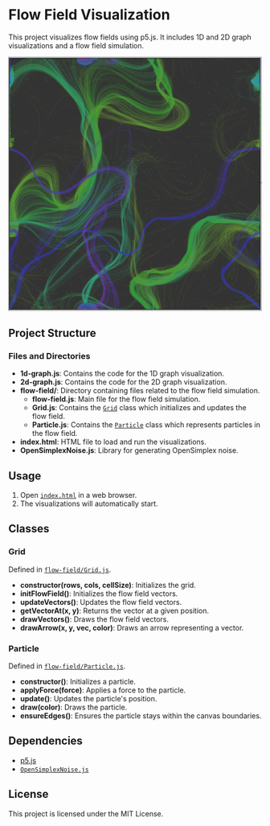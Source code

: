 # Flow Field Visualization

This project visualizes flow fields using p5.js. It includes 1D and 2D graph visualizations and a flow field simulation.

![flow-field.js](flow_field.png)


## Project Structure
### Files and Directories

- **1d-graph.js**: Contains the code for the 1D graph visualization.
- **2d-graph.js**: Contains the code for the 2D graph visualization.
- **flow-field/**: Directory containing files related to the flow field simulation.
  - **flow-field.js**: Main file for the flow field simulation.
  - **Grid.js**: Contains the [`Grid`](command:_github.copilot.openSymbolInFile?%5B%7B%22scheme%22%3A%22file%22%2C%22authority%22%3A%22%22%2C%22path%22%3A%22%2Fhome%2Fgabechu%2FProjects%2Fperlin-noise%2Fflow-field%2FGrid.js%22%2C%22query%22%3A%22%22%2C%22fragment%22%3A%22%22%7D%2C%22Grid%22%5D "/home/gabechu/Projects/perlin-noise/flow-field/Grid.js") class which initializes and updates the flow field.
  - **Particle.js**: Contains the [`Particle`](command:_github.copilot.openSymbolFromReferences?%5B%22Particle%22%2C%5B%7B%22uri%22%3A%7B%22%24mid%22%3A1%2C%22fsPath%22%3A%22%2Fhome%2Fgabechu%2FProjects%2Fperlin-noise%2Fflow-field%2Fflow-field.js%22%2C%22external%22%3A%22file%3A%2F%2F%2Fhome%2Fgabechu%2FProjects%2Fperlin-noise%2Fflow-field%2Fflow-field.js%22%2C%22path%22%3A%22%2Fhome%2Fgabechu%2FProjects%2Fperlin-noise%2Fflow-field%2Fflow-field.js%22%2C%22scheme%22%3A%22file%22%7D%2C%22pos%22%3A%7B%22line%22%3A21%2C%22character%22%3A27%7D%7D%2C%7B%22uri%22%3A%7B%22%24mid%22%3A1%2C%22fsPath%22%3A%22%2Fhome%2Fgabechu%2FProjects%2Fperlin-noise%2Findex.html%22%2C%22external%22%3A%22file%3A%2F%2F%2Fhome%2Fgabechu%2FProjects%2Fperlin-noise%2Findex.html%22%2C%22path%22%3A%22%2Fhome%2Fgabechu%2FProjects%2Fperlin-noise%2Findex.html%22%2C%22scheme%22%3A%22file%22%7D%2C%22pos%22%3A%7B%22line%22%3A10%2C%22character%22%3A28%7D%7D%5D%5D "Go to definition") class which represents particles in the flow field.
- **index.html**: HTML file to load and run the visualizations.
- **OpenSimplexNoise.js**: Library for generating OpenSimplex noise.

## Usage

1. Open [`index.html`](command:_github.copilot.openRelativePath?%5B%7B%22scheme%22%3A%22file%22%2C%22authority%22%3A%22%22%2C%22path%22%3A%22%2Fhome%2Fgabechu%2FProjects%2Fperlin-noise%2Findex.html%22%2C%22query%22%3A%22%22%2C%22fragment%22%3A%22%22%7D%5D "/home/gabechu/Projects/perlin-noise/index.html") in a web browser.
2. The visualizations will automatically start.

## Classes

### Grid

Defined in [`flow-field/Grid.js`](command:_github.copilot.openRelativePath?%5B%7B%22scheme%22%3A%22file%22%2C%22authority%22%3A%22%22%2C%22path%22%3A%22%2Fhome%2Fgabechu%2FProjects%2Fperlin-noise%2Fflow-field%2FGrid.js%22%2C%22query%22%3A%22%22%2C%22fragment%22%3A%22%22%7D%5D "/home/gabechu/Projects/perlin-noise/flow-field/Grid.js").

- **constructor(rows, cols, cellSize)**: Initializes the grid.
- **initFlowField()**: Initializes the flow field vectors.
- **updateVectors()**: Updates the flow field vectors.
- **getVectorAt(x, y)**: Returns the vector at a given position.
- **drawVectors()**: Draws the flow field vectors.
- **drawArrow(x, y, vec, color)**: Draws an arrow representing a vector.

### Particle

Defined in [`flow-field/Particle.js`](command:_github.copilot.openRelativePath?%5B%7B%22scheme%22%3A%22file%22%2C%22authority%22%3A%22%22%2C%22path%22%3A%22%2Fhome%2Fgabechu%2FProjects%2Fperlin-noise%2Fflow-field%2FParticle.js%22%2C%22query%22%3A%22%22%2C%22fragment%22%3A%22%22%7D%5D "/home/gabechu/Projects/perlin-noise/flow-field/Particle.js").

- **constructor()**: Initializes a particle.
- **applyForce(force)**: Applies a force to the particle.
- **update()**: Updates the particle's position.
- **draw(color)**: Draws the particle.
- **ensureEdges()**: Ensures the particle stays within the canvas boundaries.

## Dependencies

- [p5.js](https://p5js.org/)
- [`OpenSimplexNoise.js`](command:_github.copilot.openRelativePath?%5B%7B%22scheme%22%3A%22file%22%2C%22authority%22%3A%22%22%2C%22path%22%3A%22%2Fhome%2Fgabechu%2FProjects%2Fperlin-noise%2FOpenSimplexNoise.js%22%2C%22query%22%3A%22%22%2C%22fragment%22%3A%22%22%7D%5D "/home/gabechu/Projects/perlin-noise/OpenSimplexNoise.js")

## License

This project is licensed under the MIT License.